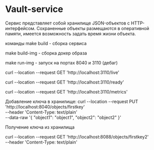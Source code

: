 # Vault-service
Сервис представляет собой хранилище JSON-объектов с HTTP-интерфейсом. Сохраненные объекты размещаются в оперативной памяти, имеется возможность задать время жизни объекта.

команды
make build - сборка сервиса

make build-img - сборка докер образа

make run-img - запуск на портах 8040 и 3110 (дебаг)

curl --location --request GET 'http://localhost:3110/live' 

curl --location --request GET 'http://localhost:3110/ready'

curl --location --request GET 'http://localhost:3110/metrics'


Добавление ключа в хранилище:
curl --location --request PUT 'http://localhost:8040/objects/firstkey' \
--header 'Content-Type: text/plain' \
--data-raw '{
    "object1": "object1",
    "object2": "object2"
}'

Получение ключа из хранилища

curl --location --request GET 'http://localhost:8088/objects/firstkey2' \
--header 'Content-Type: text/plain'
